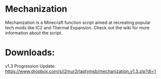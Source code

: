 # Mechanization
Mechanization is a Minecraft function script aimed at recreating popular tech mods like IC2 and Thermal Expansion. Check out the wiki for more information about the script.

# Downloads:
v1.3 Progression Update: https://www.dropbox.com/s/i2mur2rlaptymsb/mechanization_v1.3.zip?dl=1
